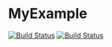 # MyExample

[![Build Status](https://travis-ci.com/collinwarner/MyExample.jl.svg?branch=master)](https://travis-ci.com/collinwarner/MyExample.jl)
[![Build Status](https://ci.appveyor.com/api/projects/status/github/collinwarner/MyExample.jl?svg=true)](https://ci.appveyor.com/project/collinwarner/MyExample-jl)
